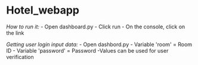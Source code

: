 # Hotel_webapp

*How to run it:*
    - Open dashboard.py
    - Click run
    - On the console, click on the link
    
*Getting user login input data:* 
    - Open dashbord.py
        - Variable 'room' = Room ID
        - Variable 'password' = Password 
     -Values can be used for user verification  
